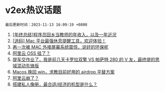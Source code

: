 # v2ex热议话题

`最后更新时间：2023-11-13 16:09:19 +0800`

1. [[年终总结]程序员回乡当教师的年收入，以及一年近况](https://www.v2ex.com/t/991351)
1. [[送码] Mac 平台最强休息提醒工具，欢迎体验！](https://www.v2ex.com/t/991317)
1. [再一次被 MAC 外接屏幕系统震惊，说好的环保呢](https://www.v2ex.com/t/991224)
1. [阿里云 OSS 挂了？](https://www.v2ex.com/t/991209)
1. [提车交作业了，我是前几天卡罗拉双擎 VS 帕萨特 280 的 V 友，最终提的思域混动先锋版](https://www.v2ex.com/t/991342)
1. [Macos 换回 win，求教目前好用的 airdrop 平替方案](https://www.v2ex.com/t/991208)
1. [阿里云崩了？](https://www.v2ex.com/t/991212)
1. [搭建私人像册，最合适/经济的机型是什么？](https://www.v2ex.com/t/991318)

